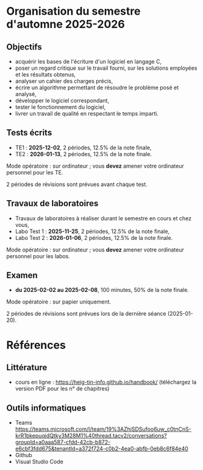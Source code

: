 # Organisation du semestre d'automne 2025-2026

## Objectifs

- acquérir les bases de l'écriture d'un logiciel en langage C,
- poser un regard critique sur le travail fourni, sur les solutions employées et les résultats obtenus,
- analyser un cahier des charges précis,
- écrire un algorithme permettant de résoudre le problème posé et analysé,
- développer le logiciel correspondant,
- tester le fonctionnement du logiciel,
- livrer un travail de qualité en respectant le temps imparti.

## Tests écrits

- TE1 : **2025-12-02**, 2 périodes, 12.5% de la note finale,
- TE2 : **2026-01-13**, 2 périodes, 12.5% de la note finale.

Mode opératoire : sur ordinateur ; vous **devez** amener votre ordinateur personnel pour les TE.

2 périodes de révisions sont prévues avant chaque test.

## Travaux de laboratoires

- Travaux de laboratoires à réaliser durant le semestre en cours et chez vous,
- Labo Test 1 : **2025-11-25**, 2 périodes, 12.5% de la note finale,
- Labo Test 2 : **2026-01-06**, 2 périodes, 12.5% de la note finale.

Mode opératoire : sur ordinateur ; vous **devez** amener votre ordinateur personnel pour les labos.


## Examen

- **du 2025-02-02 au 2025-02-08**, 100 minutes, 50% de la note finale.

Mode opératoire : sur papier uniquement.

2 périodes de révisions sont prévues lors de la dernière séance (2025-01-20).


# Références

## Littérature

- cours en ligne : https://heig-tin-info.github.io/handbook/ (téléchargez la version PDF pour les n° de chapitres)

## Outils informatiques

- Teams https://teams.microsoft.com/l/team/19%3AZhiSDSufoo6uw_c0tnCnS-krR1bkepuqjdQtky3M28M1%40thread.tacv2/conversations?groupId=a0aaa587-cfdd-42cb-b872-e6cbf3fdd675&tenantId=a372f724-c0b2-4ea0-abfb-0eb8c6f84e40
- Github
- Visual Studio Code

